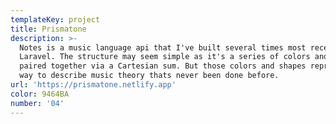 ```yaml
---
templateKey: project
title: Prismatone
description: >-
  Notes is a music language api that I've built several times most recently in
  Laravel. The structure may seem simple as it's a series of colors and shapes
  paired together via a Cartesian sum. But those colors and shapes represents a
  way to describe music theory thats never been done before.
url: 'https://prismatone.netlify.app'
color: 9464BA
number: '04'
---
```


